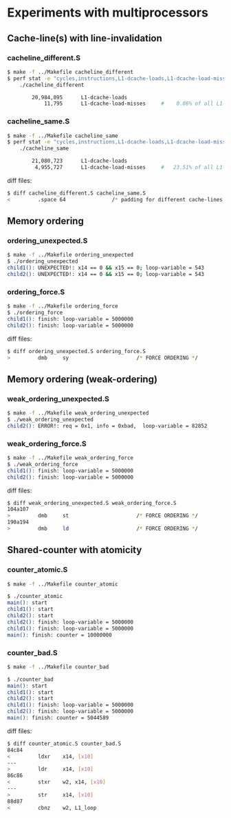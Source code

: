 
Experiments with multiprocessors
================================

## Cache-line(s) with line-invalidation

### cacheline_different.S

```sh
$ make -f ../Makefile cacheline_different
$ perf stat -e "cycles,instructions,L1-dcache-loads,L1-dcache-load-misses" \
    ./cacheline_different

        20,984,095      L1-dcache-loads
            11,795      L1-dcache-load-misses     #    0.06% of all L1-dcache hits
```


### cacheline_same.S

```sh
$ make -f ../Makefile cacheline_same
$ perf stat -e "cycles,instructions,L1-dcache-loads,L1-dcache-load-misses" \
    ./cacheline_same

        21,080,723      L1-dcache-loads
         4,955,727      L1-dcache-load-misses     #   23.51% of all L1-dcache hits
```

diff files:

```sh
$ diff cacheline_different.S cacheline_same.S
<         .space 64               /* padding for different cache-lines */
```



## Memory ordering

### ordering_unexpected.S

```sh
$ make -f ../Makefile ordering_unexpected
$ ./ordering_unexpected
child1(): UNEXPECTED!: x14 == 0 && x15 == 0; loop-variable = 543
child2(): UNEXPECTED!: x14 == 0 && x15 == 0; loop-variable = 543
```


### ordering_force.S

```sh
$ make -f ../Makefile ordering_force
$ ./ordering_force
child1(): finish: loop-variable = 5000000
child2(): finish: loop-variable = 5000000
```

diff files:

```sh
$ diff ordering_unexpected.S ordering_force.S
>         dmb     sy                      /* FORCE ORDERING */
```



## Memory ordering (weak-ordering)

### weak_ordering_unexpected.S

```sh
$ make -f ../Makefile weak_ordering_unexpected
$ ./weak_ordering_unexpected
child2(): ERROR!: req = 0x1, info = 0xbad,  loop-variable = 82852
```


### weak_ordering_force.S

```sh
$ make -f ../Makefile weak_ordering_force
$ ./weak_ordering_force
child1(): finish: loop-variable = 5000000
child2(): finish: loop-variable = 5000000
```

diff files:

```sh
$ diff weak_ordering_unexpected.S weak_ordering_force.S
104a107
>         dmb     st                      /* FORCE ORDERING */
190a194
>         dmb     ld                      /* FORCE ORDERING */
```



## Shared-counter with atomicity

### counter_atomic.S

```sh
$ make -f ../Makefile counter_atomic

$ ./counter_atomic
main(): start
child1(): start
child2(): start
child2(): finish: loop-variable = 5000000
child1(): finish: loop-variable = 5000000
main(): finish: counter = 10000000
```

### counter_bad.S

```sh
$ make -f ../Makefile counter_bad

$ ./counter_bad
main(): start
child1(): start
child2(): start
child1(): finish: loop-variable = 5000000
child2(): finish: loop-variable = 5000000
main(): finish: counter = 5044589
```

diff files:

```sh
$ diff counter_atomic.S counter_bad.S
84c84
<         ldxr    x14, [x10]
---
>         ldr     x14, [x10]
86c86
<         stxr    w2, x14, [x10]
---
>         str     x14, [x10]
88d87
<         cbnz    w2, L1_loop
```
